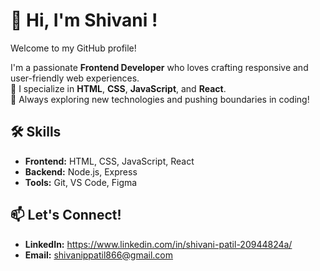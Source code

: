 # 👋 Hi, I'm Shivani !  
Welcome to my GitHub profile!  

I'm a passionate **Frontend Developer** who loves crafting responsive and user-friendly web experiences.  
🌟 I specialize in **HTML**, **CSS**, **JavaScript**, and **React**.  
🚀 Always exploring new technologies and pushing boundaries in coding!

## 🛠️ Skills  
- **Frontend:** HTML, CSS, JavaScript, React  
- **Backend:** Node.js, Express  
- **Tools:** Git, VS Code, Figma  

## 📫 Let's Connect!  
- **LinkedIn:** https://www.linkedin.com/in/shivani-patil-20944824a/    
- **Email:** shivanippatil866@gmail.com  

